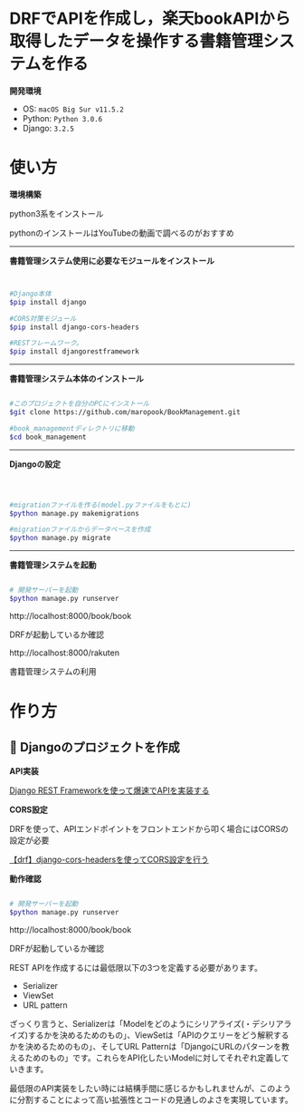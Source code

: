 # DRFでAPIを作成し，楽天bookAPIから取得したデータを操作する書籍管理システムを作る
  __開発環境__

* OS: `macOS Big Sur v11.5.2`
* Python: `Python 3.0.6`
* Django: `3.2.5`

# 使い方


__環境構築__

python3系をインストール

pythonのインストールはYouTubeの動画で調べるのがおすすめ

***
__書籍管理システム使用に必要なモジュールをインストール__

```bash


#Django本体
$pip install django

#CORS対策モジュール
$pip install django-cors-headers

#RESTフレームワーク。
$pip install djangorestframework 

```
***

__書籍管理システム本体のインストール__

```bash

#このプロジェクトを自分のPCにインストール
$git clone https://github.com/maropook/BookManagement.git

#book_managementディレクトリに移動
$cd book_management

```

***
__Djangoの設定__



```bash



#migrationファイルを作る(model.pyファイルをもとに)
$python manage.py makemigrations

#migrationファイルからデータベースを作成
$python manage.py migrate


```

***

__書籍管理システムを起動__
```bash

# 開発サーバーを起動
$python manage.py runserver

```

http://localhost:8000/book/book

DRFが起動しているか確認


http://localhost:8000/rakuten

書籍管理システムの利用



# 作り方
## :horse: Djangoのプロジェクトを作成

  __API実装__

[Django REST Frameworkを使って爆速でAPIを実装する](https://qiita.com/kimihiro_n/items/86e0a9e619720e57ecd8)

__CORS設定__

DRFを使って、APIエンドポイントをフロントエンドから叩く場合にはCORSの設定が必要

[【drf】django-cors-headersを使ってCORS設定を行う](https://self-methods.com/drf-cors-headers/)


__動作確認__

```bash

# 開発サーバーを起動
$python manage.py runserver

```


http://localhost:8000/book/book

DRFが起動しているか確認




REST APIを作成するには最低限以下の3つを定義する必要があります。

 - Serializer
 - ViewSet
 - URL pattern

ざっくり言うと、Serializerは「Modelをどのようにシリアライズ(・デシリアライズ)するかを決めるためのもの」、ViewSetは「APIのクエリーをどう解釈するかを決めるためのもの」、そしてURL Patternは「DjangoにURLのパターンを教えるためのもの」です。これらをAPI化したいModelに対してそれぞれ定義していきます。

最低限のAPI実装をしたい時には結構手間に感じるかもしれませんが、このように分割することによって高い拡張性とコードの見通しのよさを実現しています。
